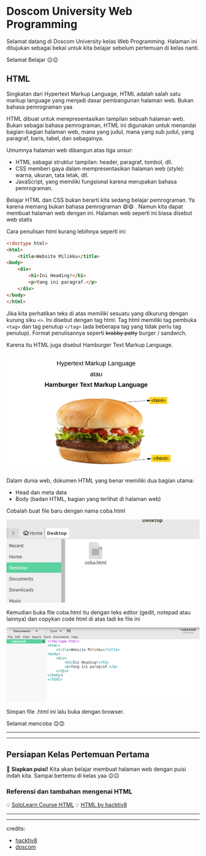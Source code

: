 # Doscom University Web Programming
Selamat datang di Doscom University kelas Web Programming. Halaman ini ditujukan sebagai bekal untuk kita belajar sebelum pertemuan di kelas nanti.

Selamat Belajar :wink::wink:

## HTML
Singkatan dari Hypertext Markup Language, HTML adalah salah satu markup language yang menjadi dasar pembangunan halaman web. Bukan bahasa pemrograman yaa

HTML dibuat untuk merepresentasikan tampilan sebuah halaman web. Bukan sebagai bahasa pemrograman, HTML ini digunakan untuk menandai bagian-bagian halaman web, mana yang judul, mana yang sub judul, yang paragraf, baris, tabel, dan sebagainya.

Umumnya halaman web dibangun atas tiga unsur:
- HTML sebagai struktur tampilan: header, paragraf, tombol, dll.
- CSS memberi gaya dalam mempresentasikan halaman web (style): warna, ukuran, tata letak, dll.
- JavaScript, yang memiliki fungsional karena merupakan bahasa pemrograman.


Belajar HTML dan CSS bukan berarti kita sedang belajar pemrograman. Ya karena memang bukan bahasa pemrograman :smile::smile: . Namun kita dapat membuat halaman web dengan ini. Halaman web seperti ini biasa disebut web statis

Cara penulisan html kurang lebihnya seperti ini:

```html
<!doctype html>
<html>
    <title>Website Milikku</title>
<body>
    <div>
        <h1>Ini Heading!</h1>
        <p>Yang ini paragraf.</p>
    </div>
</body>
</html>
```

Jika kita perhatikan teks di atas memiliki sesuatu yang dikurung dengan kurung siku `<>`. Ini disebut dengan tag html.
Tag html memiliki tag pembuka `<tag>` dan tag penutup `</tag>` (ada beberapa tag yang tidak perlu tag penutup). Format penulisannya seperti ~~krabby patty~~ burger / sandwich.

Karena itu HTML juga disebut Hamburger Text Markup Language.

![burger](assets/burger.png)

Dalam dunia web, dokumen HTML yang benar memiliki dua bagian utama:
- Head dan meta data
- Body (badan HTML, bagian yang terlihat di halaman web)

Cobalah buat file baru dengan nama coba.html

![file-baru](assets/file-baru.png)

Kemudian buka file coba.html itu dengan teks editor (gedit, notepad atau lainnya) dan copykan code html di atas tadi ke file ini

![kode-html](assets/kode-html.png)

Simpan file .html ini lalu buka dengan browser.

Selamat mencoba :blush::blush:

---

---
## Persiapan Kelas Pertemuan Pertama
:dart: **Siapkan puisi!** Kita akan belajar membuat halaman web dengan puisi indah kita.
Sampai bertemu di kelas yaa :wink::wink:

### Referensi dan tambahan mengenai HTML

:bulb: [SoloLearn Course HTML](https://www.sololearn.com/Course/HTML/)
:bulb: [HTML by hacktiv8](https://github.com/hacktiv8/phase-0-activities/blob/master/modules/html5-basics.md)

---

---
credits:
- [hacktiv8](https://github.com/hacktiv8)
- [doscom](http://doscom.org/)

